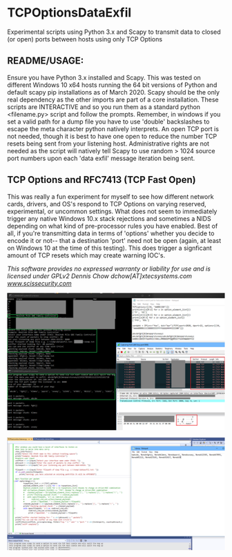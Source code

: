# TCPOptionsDataExfil
Experimental scripts using Python 3.x and Scapy to transmit data to closed (or open) ports between hosts using only TCP Options

## README/USAGE:
Ensure you have Python 3.x installed and Scapy. This was tested on different Windows 10 x64 hosts running the 64 bit versions of Python and default scapy pip installations as of March 2020. Scapy should be the only real dependency as the other imports are part of a core installation. These scripts are INTERACTIVE and so you run them as a standard python <filename.py> script and follow the prompts. Remember, in windows if you set a valid path for a dump file you have to use 'double' backslashes to escape the meta character python natively interprets. An open TCP port is not needed, though it is best to have one open to reduce the number TCP resets being sent from your listening host. Administrative rights are not needed as the script will natively tell Scapy to use random > 1024 source port numbers upon each 'data exfil' message iteration being sent.

## TCP Options and RFC7413 (TCP Fast Open)
This was really a fun experiment for myself to see how different network cards, drivers, and OS's respond to TCP Options on varying reserved, experimental, or uncommon settings. What does not seem to immediately trigger any native Windows 10.x stack rejections and sometimes a NIDS depending on what kind of pre-processor rules you have enabled. Best of all, if you're transmitting data in terms of 'options' whether you decide to encode it or not-- that a destination 'port' need not be open (again, at least on Windows 10 at the time of this testing). This does trigger a signficant amount of TCP resets which may create warning IOC's. 

*This software provides no expressed warranty or liability for use and is licensed under GPLv2
Dennis Chow dchow[AT]xtecsystems.com
www.scissecurity.com*


![example1](https://github.com/dc401/TCPOptionsDataExfil/raw/master/TCPOptions%20Data%20Exfil%20Usage%201.png)

![example2](https://github.com/dc401/TCPOptionsDataExfil/raw/master/TCPOptions%20Data%20Exfil%20Example%20Dump%20Log%20and%20Runtime.PNG)
